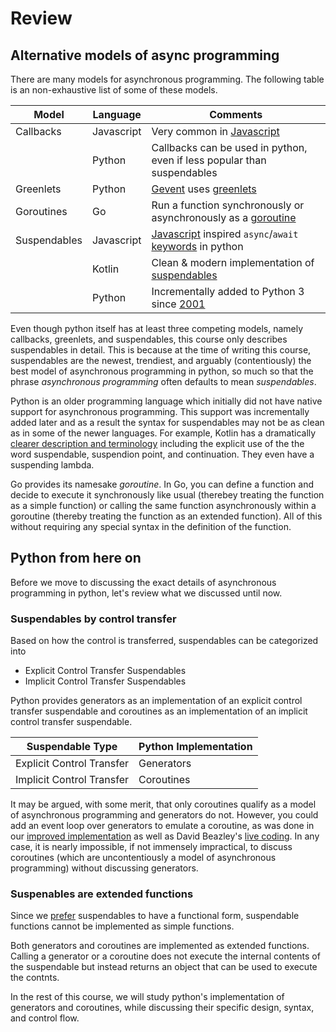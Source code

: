 # Review

## Alternative models of async programming
There are many models for asynchronous programming. The following table is an non-exhaustive list
of some of these models.

| Model        | Language   | Comments |
|--------------|------------|----------|
| Callbacks    | Javascript | Very common in [Javascript](https://developer.mozilla.org/en-US/docs/Glossary/Callback_function)  |
|              | Python | Callbacks can be used in python, even if less popular than suspendables  |
| Greenlets    | Python     | [Gevent](https://sdiehl.github.io/gevent-tutorial/#real-world-applications) uses [greenlets](https://learn-gevent-socketio.readthedocs.io/en/latest/greenlets.html) |
| Goroutines   | Go         | Run a function synchronously or asynchronously as a [goroutine](https://gobyexample.com/goroutines)   |
| Suspendables | Javascript | [Javascript](https://developer.mozilla.org/en-US/docs/Learn/JavaScript/Asynchronous/Async_await) inspired `async`/`await` [keywords](https://www.python.org/dev/peps/pep-0492/#abstract) in python |
|              | Kotlin     | Clean & modern implementation of [suspendables](https://www.slideshare.net/elizarov/introduction-to-coroutines-kotlinconf-2017)  |
|              | Python     | Incrementally added to Python 3 since [2001](https://www.python.org/dev/peps/pep-0255/) |

Even though python itself has at least three competing models, namely callbacks, greenlets, and
suspendables, this course only describes suspendables in detail. This is because at the time of
writing this course, suspendables are the newest, trendiest, and arguably (contentiously) the
best model of asynchronous programming in python, so much so that the phrase
*asynchronous programming* often defaults to mean *suspendables*.

Python is an older programming language which initially did not have native support for
asynchronous programming. This support was incrementally added later and as a result the syntax
for suspendables may not be as clean as in some of the newer languages.
For example, Kotlin has a dramatically
[clearer description and terminology](https://github.com/Kotlin/KEEP/blob/master/proposals/coroutines.md#terminology)
including the explicit use of the the word suspendable, suspendion point, and
continuation. They even have a suspending lambda.

Go provides its namesake *goroutine*. In Go, you can define a function and
decide to execute it synchronously like usual (therebey treating the function as a simple function)
or calling the same function asynchronously within a goroutine (thereby treating the function as an
extended function). All of this without requiring any special syntax in the definition of the
function.


## Python from here on
Before we move to discussing the exact details of asynchronous programming in python,
let's review what we discussed until now.

### Suspendables by control transfer
Based on how the control is transferred, suspendables can be categorized into

* Explicit Control Transfer Suspendables
* Implicit Control Transfer Suspendables

Python provides generators as an implementation of an explicit control transfer suspendable 
and coroutines as an implementation of an implicit control transfer suspendable.

| Suspendable Type          | Python Implementation |
|---------------------------|-----------------------|
| Explicit Control Transfer | Generators            |
| Implicit Control Transfer | Coroutines            |

It may be argued, with some merit, that only coroutines qualify as a model of asynchronous 
programming and generators do not. However, you could add an event loop over generators to 
emulate a coroutine, as was done in our 
[improved implementation](/suspendables/control/#improved-implementation) as well as 
David Beazley's [live coding](https://www.youtube.com/watch?v=MCs5OvhV9S4).
In any case, it is nearly impossible, if not immensely impractical, to discuss coroutines
(which are uncontentiously a model of asynchronous programming) without discussing generators.

### Suspenables are extended functions
Since we [prefer](/suspendables/syntax/#verbosity-natural-representation) suspendables to
have a functional form, suspendable functions cannot be implemented as simple functions.

Both generators and coroutines are implemented as extended functions. Calling
a generator or a coroutine does not execute the internal contents of the suspendable but
instead returns an object that can be used to execute the contnts.

In the rest of this course, we will study python's implementation of generators and
coroutines, while discussing their specific design, syntax, and control flow.
